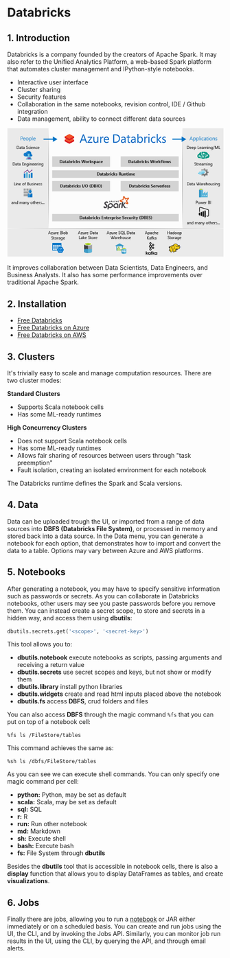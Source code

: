 # Databricks

## 1. Introduction

Databricks is a company founded by the creators of Apache Spark. It may also refer to the Unified Analytics Platform, a web-based Spark platform that automates cluster management and IPython-style notebooks.

* Interactive user interface
* Cluster sharing
* Security features
* Collaboration in the same notebooks, revision control, IDE / Github integration
* Data management, ability to connect different data sources

![Unified Analytics Platform on Azure](../.gitbook/assets/image%20%288%29.png)

It improves collaboration between Data Scientists, Data Engineers, and Business Analysts. It also has some performance improvements over traditional Apache Spark.

## 2. Installation

* [Free Databricks](https://databricks.com/try-databricks)
* [Free Databricks on Azure](https://azure.microsoft.com/en-us/services/databricks/)
* [Free Databricks on AWS](https://databricks.com/aws)

## 3. Clusters

It's trivially easy to scale and manage computation resources. There are two cluster modes:

**Standard Clusters**

* Supports Scala notebook cells
* Has some ML-ready runtimes

**High Concurrency Clusters**

* Does not support Scala notebook cells
* Has some ML-ready runtimes
* Allows fair sharing of resources between users through "task preemption"
* Fault isolation, creating an isolated environment for each notebook

The Databricks runtime defines the Spark and Scala versions.

## 4. Data

Data can be uploaded trough the UI, or imported from a range of data sources into **DBFS \(Databricks File System\)**, or processed in memory and stored back into a data source. In the Data menu, you can generate a notebook for each option, that demonstrates how to import and convert the data to a table. Options may vary between Azure and AWS platforms.

## 5. Notebooks

After generating a notebook, you may have to specify sensitive information such as passwords or secrets. As you can collaborate in Databricks notebooks, other users may see you paste passwords before you remove them. You can instead create a secret scope, to store and secrets in a hidden way, and access them using **dbutils**:

```python
dbutils.secrets.get('<scope>', '<secret-key>')
```

This tool allows you to:

* **dbutils.notebook** execute notebooks as scripts, passing arguments and receiving a return value
* **dbutils.secrets** use secret scopes and keys, but not show or modify them
* **dbutils.library** install python libraries
* **dbutils.widgets** create and read html inputs placed above the notebook
* **dbutils.fs** access **DBFS**, crud folders and files

You can also access **DBFS** through the magic command `%fs` that you can put on top of a notebook cell:

```text
%fs ls /FileStore/tables
```

This command achieves the same as:

```text
%sh ls /dbfs/FileStore/tables
```

As you can see we can execute shell commands. You can only specify one magic command per cell:

* **python:** Python, may be set as default
* **scala:** Scala, may be set as default
* **sql:** SQL
* **r:** R
* **run:** Run other notebook
* **md:** Markdown
* **sh:** Execute shell
* **bash:** Execute bash
* **fs:** File System through **dbutils** 

Besides the **dbutils** tool that is accessible in notebook cells, there is also a **display** function that allows you to display DataFrames as tables, and create **visualizations**.

## 6. Jobs

Finally there are jobs, allowing you to run a [notebook](https://docs.databricks.com/user-guide/notebooks/index.html) or JAR either immediately or on a scheduled basis. You can create and run jobs using the UI, the CLI, and by invoking the Jobs API. Similarly, you can monitor job run results in the UI, using the CLI, by querying the API, and through email alerts.

